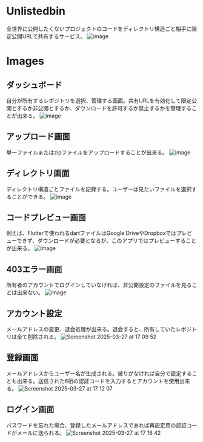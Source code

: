 # Unlistedbin
全世界に公開したくないプロジェクトのコードをディレクトリ構造ごと相手に限定公開URLで共有するサービス。
![image](https://github.com/user-attachments/assets/c318b809-20cc-47e3-88a0-f1f34461f3fb)


# Images
## ダッシュボード
自分が所有するレポジトリを選択、管理する画面。共有URLを有効化して限定公開とするか非公開とするか、ダウンロードを許可するか禁止するかを管理することが出来る。
![image](https://github.com/user-attachments/assets/f9cc1b9f-82d4-45f4-b519-1b5c56c7568d)

## アップロード画面
単一ファイルまたはzipファイルをアップロードすることが出来る。 
![image](https://github.com/user-attachments/assets/7b0bd3b1-0fb9-4095-8617-793833a29bda)

## ディレクトリ画面
ディレクトリ構造ごとファイルを記録する。ユーザーは見たいファイルを選択することができる。
![image](https://github.com/user-attachments/assets/2673f421-0931-46a8-98bc-042e9eae0483)

## コードプレビュー画面
例えば、Flutterで使われるdartファイルはGoogle DriveやDropboxではプレビューできず、ダウンロードが必要となるが、このアプリではプレビューすることが出来る。
![image](https://github.com/user-attachments/assets/b5d65f7f-344a-4e9e-9c33-19ff6797acd6)


## 403エラー画面
所有者のアカウントでログインしていなければ、非公開設定のファイルを見ることは出来ない。
![image](https://github.com/user-attachments/assets/19295937-fbe7-47cf-9317-f39320f12098)
## アカウント設定
メールアドレスの変更、退会処理が出来る。退会すると、所有していたレポジトリは全て削除される。
![Screenshot 2025-03-27 at 17 09 52](https://github.com/user-attachments/assets/0e707f9a-6158-43ae-840c-bf402c701a0e)
## 登録画面
メールアドレスからユーザー名が生成される。被りがなければ自分で設定することも出来る。送信された6桁の認証コードを入力するとアカウントを使用出来る。
![Screenshot 2025-03-27 at 17 12 07](https://github.com/user-attachments/assets/361c975b-a19f-47cf-b86f-ad71e27e31d0)
## ログイン画面
パスワードを忘れた場合、登録したメールアドレスであれば再設定用の認証コードがメールに送られる。
![Screenshot 2025-03-27 at 17 16 42](https://github.com/user-attachments/assets/cf112b4a-623f-41eb-9055-5561ad810ed1)


